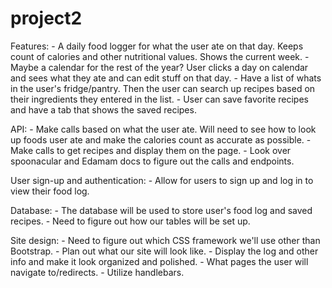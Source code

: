 # project2

Features:
    - A daily food logger for what the user ate on that day. Keeps count of calories and other nutritional values. Shows the current week.
    - Maybe a calendar for the rest of the year? User clicks a day on calendar and sees what they ate and can edit stuff on that day.
    - Have a list of whats in the user's fridge/pantry. Then the user can search up recipes based on their ingredients they entered in the list.
    - User can save favorite recipes and have a tab that shows the saved recipes.

API:
    - Make calls based on what the user ate. Will need to see how to look up foods user ate and make the calories count as accurate as possible.
    - Make calls to get recipes and display them on the page.
    - Look over spoonacular and Edamam docs to figure out the calls and endpoints.

User sign-up and authentication:
    - Allow for users to sign up and log in to view their food log.

Database:
    - The database will be used to store user's food log and saved recipes.
    - Need to figure out how our tables will be set up.

Site design:
    - Need to figure out which CSS framework we'll use other than Bootstrap.
    - Plan out what our site will look like.
    - Display the log and other info and make it look organized and polished.
    - What pages the user will navigate to/redirects.
    - Utilize handlebars.